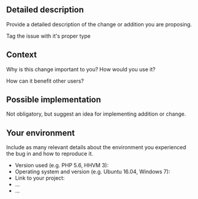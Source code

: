 <!-- Provide a general summary of the issue in the Title above -->

## Detailed description

Provide a detailed description of the change or addition you are proposing.

Tag the issue with it's proper type

## Context

Why is this change important to you? How would you use it?

How can it benefit other users?

## Possible implementation

Not obligatory, but suggest an idea for implementing addition or change.

## Your environment

Include as many relevant details about the environment you experienced the bug in and how to reproduce it.

* Version used (e.g. PHP 5.6, HHVM 3):
* Operating system and version (e.g. Ubuntu 16.04, Windows 7):
* Link to your project:
* ...
* ...
